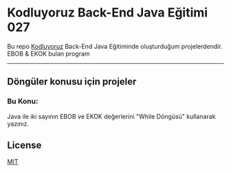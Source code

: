# Kodluyoruz Back-End Java Eğitimi 027

Bu repo [Kodluyoruz](https://www.kodluyoruz.org) Back-End Java Eğitiminde 
oluşturduğum projelerdendir.
EBOB & EKOK bulan program

---
## Döngüler konusu için projeler
### Bu Konu:

Java ile iki sayının EBOB ve EKOK değerlerini "While Döngüsü" kullanarak yazınız.

## License
[MIT](https://choosealicense.com/licenses/mit/)
